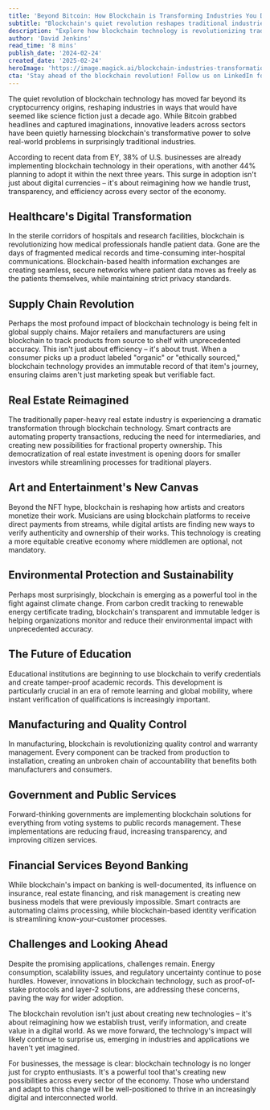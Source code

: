 ```yaml
---
title: 'Beyond Bitcoin: How Blockchain is Transforming Industries You Didn't Expect'
subtitle: "Blockchain's quiet revolution reshapes traditional industries beyond cryptocurrency"
description: "Explore how blockchain technology is revolutionizing traditional industries beyond cryptocurrency, from healthcare and supply chains to education and environmental protection. Learn how this transformative technology is creating new possibilities across every sector of the economy."
author: 'David Jenkins'
read_time: '8 mins'
publish_date: '2024-02-24'
created_date: '2025-02-24'
heroImage: 'https://image.magick.ai/blockchain-industries-transformation.jpg'
cta: 'Stay ahead of the blockchain revolution! Follow us on LinkedIn for daily updates on how emerging technologies are reshaping industries worldwide.'
---
```


The quiet revolution of blockchain technology has moved far beyond its cryptocurrency origins, reshaping industries in ways that would have seemed like science fiction just a decade ago. While Bitcoin grabbed headlines and captured imaginations, innovative leaders across sectors have been quietly harnessing blockchain's transformative power to solve real-world problems in surprisingly traditional industries.

According to recent data from EY, 38% of U.S. businesses are already implementing blockchain technology in their operations, with another 44% planning to adopt it within the next three years. This surge in adoption isn't just about digital currencies – it's about reimagining how we handle trust, transparency, and efficiency across every sector of the economy.

## Healthcare's Digital Transformation

In the sterile corridors of hospitals and research facilities, blockchain is revolutionizing how medical professionals handle patient data. Gone are the days of fragmented medical records and time-consuming inter-hospital communications. Blockchain-based health information exchanges are creating seamless, secure networks where patient data moves as freely as the patients themselves, while maintaining strict privacy standards.

## Supply Chain Revolution

Perhaps the most profound impact of blockchain technology is being felt in global supply chains. Major retailers and manufacturers are using blockchain to track products from source to shelf with unprecedented accuracy. This isn't just about efficiency – it's about trust. When a consumer picks up a product labeled "organic" or "ethically sourced," blockchain technology provides an immutable record of that item's journey, ensuring claims aren't just marketing speak but verifiable fact.

## Real Estate Reimagined

The traditionally paper-heavy real estate industry is experiencing a dramatic transformation through blockchain technology. Smart contracts are automating property transactions, reducing the need for intermediaries, and creating new possibilities for fractional property ownership. This democratization of real estate investment is opening doors for smaller investors while streamlining processes for traditional players.

## Art and Entertainment's New Canvas

Beyond the NFT hype, blockchain is reshaping how artists and creators monetize their work. Musicians are using blockchain platforms to receive direct payments from streams, while digital artists are finding new ways to verify authenticity and ownership of their works. This technology is creating a more equitable creative economy where middlemen are optional, not mandatory.

## Environmental Protection and Sustainability

Perhaps most surprisingly, blockchain is emerging as a powerful tool in the fight against climate change. From carbon credit tracking to renewable energy certificate trading, blockchain's transparent and immutable ledger is helping organizations monitor and reduce their environmental impact with unprecedented accuracy.

## The Future of Education

Educational institutions are beginning to use blockchain to verify credentials and create tamper-proof academic records. This development is particularly crucial in an era of remote learning and global mobility, where instant verification of qualifications is increasingly important.

## Manufacturing and Quality Control

In manufacturing, blockchain is revolutionizing quality control and warranty management. Every component can be tracked from production to installation, creating an unbroken chain of accountability that benefits both manufacturers and consumers.

## Government and Public Services

Forward-thinking governments are implementing blockchain solutions for everything from voting systems to public records management. These implementations are reducing fraud, increasing transparency, and improving citizen services.

## Financial Services Beyond Banking

While blockchain's impact on banking is well-documented, its influence on insurance, real estate financing, and risk management is creating new business models that were previously impossible. Smart contracts are automating claims processing, while blockchain-based identity verification is streamlining know-your-customer processes.

## Challenges and Looking Ahead

Despite the promising applications, challenges remain. Energy consumption, scalability issues, and regulatory uncertainty continue to pose hurdles. However, innovations in blockchain technology, such as proof-of-stake protocols and layer-2 solutions, are addressing these concerns, paving the way for wider adoption.

The blockchain revolution isn't just about creating new technologies – it's about reimagining how we establish trust, verify information, and create value in a digital world. As we move forward, the technology's impact will likely continue to surprise us, emerging in industries and applications we haven't yet imagined.

For businesses, the message is clear: blockchain technology is no longer just for crypto enthusiasts. It's a powerful tool that's creating new possibilities across every sector of the economy. Those who understand and adapt to this change will be well-positioned to thrive in an increasingly digital and interconnected world.